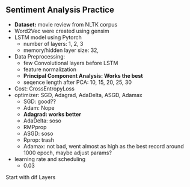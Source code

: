 ## Sentiment Analysis Practice

- **Dataset:** movie review from NLTK corpus
- Word2Vec were created using gensim
- LSTM model using Pytorch
	- number of layers: 1, 2, 3
	- memory/hidden layer size: 32, 
- Data Preprocessing:
	- few Convolutional layers before LSTM
	- feature normalization
	- **Principal Component Analysis: Works the best**
	- seqence length after PCA: 10, 15, 20, 25, 30
- Cost: CrossEntropyLoss
- optimizer: SGD, Adagrad, AdaDelta, ASGD, Adamax
	- SGD: good??
	- Adam: Nope
	- **Adagrad: works better**
	- AdaDelta: soso
	- RMPprop
	- ASGD: soso
	- Rprop: trash
	- Adamax: not bad, went almost as high as the best record around 1000 epoch, maybe adjust params?
- learning rate and scheduling
	* 0.03


Start with dif Layers
